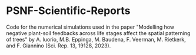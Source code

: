 # PSNF-Scientific-Reports
Code for the numerical simulations used in the paper "Modelling how negative plant-soil feedbacks across life stages affect the spatial patterning of trees" by A. Iuorio,  M.B. Eppinga, M. Baudena, F. Veerman, M. Rietkerk, and F. Giannino (Sci. Rep. 13, 19128, 2023).
